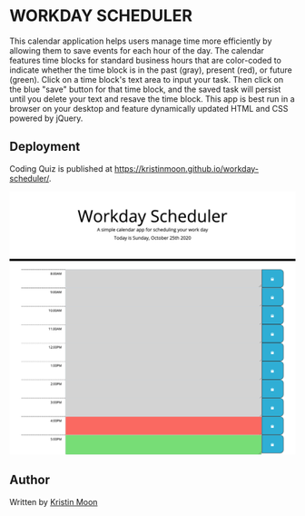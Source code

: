 # WORKDAY SCHEDULER
This calendar application helps users manage time more efficiently by allowing them to save events for each hour of the day. The calendar features time blocks for standard business hours that are color-coded to indicate whether the time block is in the past (gray), present (red), or future (green). Click on a time block's text area to input your task. Then click on the blue "save" button for that time block, and the saved task will persist until you delete your text and resave the time block. This app is best run in a browser on your desktop and feature dynamically updated HTML and CSS powered by jQuery.

## Deployment
Coding Quiz is published at https://kristinmoon.github.io/workday-scheduler/.


<img src="./assets/images/screencapture-workday-scheduler.png" alt="workday scheduler screenshot" />

## Author
Written by <a href="https://kristinmoon.github.io/portfolio">Kristin Moon</a>
